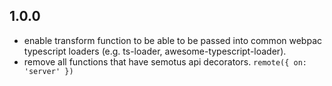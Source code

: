 ## 1.0.0
- enable transform function to be able to be passed into common webpac typescript loaders (e.g. ts-loader, awesome-typescript-loader).
- remove all functions that have semotus api decorators. `remote({ on: 'server' })` 